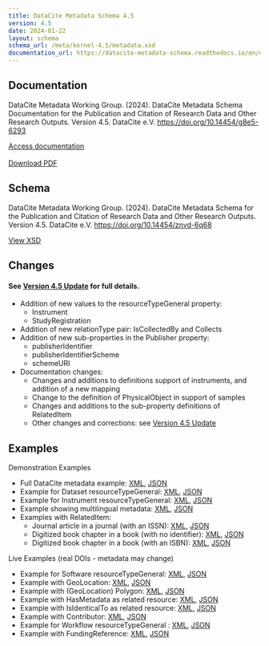```yaml
---
title: DataCite Metadata Schema 4.5
version: 4.5
date: 2024-01-22
layout: schema
schema_url: /meta/kernel-4.5/metadata.xsd
documentation_url: https://datacite-metadata-schema.readthedocs.io/en/4.5/
---
```


## Documentation
DataCite Metadata Working Group. (2024). DataCite Metadata Schema Documentation for the Publication and Citation of Research Data and Other Research Outputs. Version 4.5. DataCite e.V. https://doi.org/10.14454/g8e5-6293

<div class="text-center"><a href="https://datacite-metadata-schema.readthedocs.io/en/4.5/" class="btn">Access documentation</a></div>
<br>
<div class="text-center"><a href="https://datacite-metadata-schema.readthedocs.io/_/downloads/en/4.5/pdf/" class="btn">Download PDF</a></div>

## Schema
DataCite Metadata Working Group. (2024). DataCite Metadata Schema for the Publication and Citation of Research Data and Other Research Outputs. Version 4.5. DataCite e.V. https://doi.org/10.14454/znvd-6q68

<div class="text-center"><a href="metadata.xsd" class="btn">View XSD</a></div>

## Changes

#### See [Version 4.5 Update](https://datacite-metadata-schema.readthedocs.io/en/4.5/introduction/version-update) for full details.


* Addition of new values to the resourceTypeGeneral property: 
   * Instrument
   * StudyRegistration
* Addition of new relationType pair: IsCollectedBy and Collects
* Addition of new sub-properties in the Publisher property:
    * publisherIdentifier
    * publisherIdentifierScheme
    * schemeURI
* Documentation changes:
  * Changes and additions to definitions support of instruments, and addition of a new mapping
  * Change to the definition of PhysicalObject in support of samples
  * Changes and additions to the sub-property definitions of RelatedItem
  * Other changes and corrections: see [Version 4.5 Update](https://datacite-metadata-schema.readthedocs.io/en/4.5/introduction/version-update/#other-changes-and-corrections)


## Examples

Demonstration Examples

* Full DataCite metadata example: [XML](example/datacite-example-full-v4.xml), [JSON](https://api.test.datacite.org/dois/10.82433/B09Z-4K37?publisher=true&affiliation=true)
* Example for Dataset resourceTypeGeneral: [XML](example/datacite-example-dataset-v4.xml), [JSON](https://api.test.datacite.org/dois/10.82433/9184-DY35?publisher=true&affiliation=true)
* Example for Instrument resourceTypeGeneral: [XML](example/datacite-example-instrument-v4.xml), [JSON](https://api.test.datacite.org/dois/10.82433/08qf-ee96?publisher=true&affiliation=true)
* Example showing multilingual metadata: [XML](example/datacite-example-multilingual-v4.xml), [JSON](https://api.test.datacite.org/dois/10.82433/byt7-2g42?publisher=true&affiliation=true)
* Examples with RelatedItem:
  * Journal article in a journal (with an ISSN): [XML](example/datacite-example-relateditem1-v4.xml), [JSON](https://api.test.datacite.org/dois/10.82433/q54d-pf76?publisher=true&affiliation=true)
  * Digitized book chapter in a book (with no identifier): [XML](example/datacite-example-relateditem2-v4.xml), [JSON](https://api.test.datacite.org/10.82433/dois/eck0-f231?publisher=true&affiliation=true)
  * Digitized book chapter in a book (with an ISBN): [XML](example/datacite-example-relateditem3-v4.xml), [JSON](https://api.test.datacite.org/dois/10.82433/4fdh-rh04?publisher=true&affiliation=true)

Live Examples (real DOIs - metadata may change)

* Example for Software resourceTypeGeneral: [XML](https://api.datacite.org/dois/application/vnd.datacite.datacite+xml/10.5281/zenodo.7635478), [JSON](https://api.datacite.org/dois/10.5281/zenodo.7635478)
* Example with GeoLocation: [XML](https://api.datacite.org/dois/application/vnd.datacite.datacite+xml/10.1594/PANGAEA.770250), [JSON](https://api.datacite.org/dois/10.1594/PANGAEA.770250)
* Example with (GeoLocation) Polygon: [XML](https://api.datacite.org/dois/application/vnd.datacite.datacite+xml/10.15129/3da7087a-91a3-40be-9a83-7e412156db59), [JSON](https://api.datacite.org/dois/10.15129/3da7087a-91a3-40be-9a83-7e412156db59)
* Example with HasMetadata as related resource: [XML](https://api.datacite.org/application/vnd.datacite.datacite+json/10.26164/leopoldina_10_00390), [JSON](https://api.datacite.org/dois/application/vnd.datacite.datacite+xml/10.26164/leopoldina_10_00390)
* Example with IsIdenticalTo as related resource: [XML](https://api.datacite.org/dois/application/vnd.datacite.datacite+xml/10.5282/oph.2), [JSON](https://api.datacite.org/dois/10.5282/oph.2)
* Example with Contributor: [XML](https://api.datacite.org/dois/application/vnd.datacite.datacite+xml/10.4228/zalf.sy6a-xt12), [JSON](https://api.datacite.org/dois/10.4228/zalf.sy6a-xt12)
* Example for Workflow resourceTypeGeneral : [XML](https://api.datacite.org/dois/application/vnd.datacite.datacite+xml/10.48546/WORKFLOWHUB.WORKFLOW.412.1), [JSON](https://api.datacite.org/dois/10.48546/WORKFLOWHUB.WORKFLOW.412.1)
* Example with FundingReference: [XML](https://api.datacite.org/dois/application/vnd.datacite.datacite+xml/10.5281/zenodo.47394), [JSON](https://api.datacite.org/dois/10.5281/zenodo.47394)

